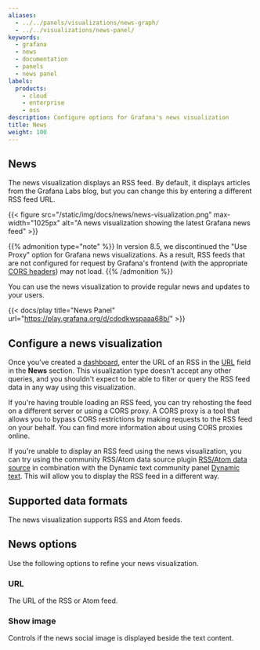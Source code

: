 ```yaml
---
aliases:
  - ../../panels/visualizations/news-graph/
  - ../../visualizations/news-panel/
keywords:
  - grafana
  - news
  - documentation
  - panels
  - news panel
labels:
  products:
    - cloud
    - enterprise
    - oss
description: Configure options for Grafana's news visualization
title: News
weight: 100
---
```


## News

The news visualization displays an RSS feed. By default, it displays articles from the Grafana Labs blog, but you can change this by entering a different RSS feed URL.

{{< figure src="/static/img/docs/news/news-visualization.png" max-width="1025px" alt="A news visualization showing the latest Grafana news feed" >}}

{{% admonition type="note" %}}
In version 8.5, we discontinued the "Use Proxy" option for Grafana news visualizations. As a result, RSS feeds that are not configured for request by Grafana's frontend (with the appropriate [CORS headers](https://developer.mozilla.org/en-US/docs/Web/HTTP/CORS)) may not load.
{{% /admonition %}}

You can use the news visualization to provide regular news and updates to your users.

{{< docs/play title="News Panel" url="https://play.grafana.org/d/cdodkwspaaa68b/" >}}

## Configure a news visualization

Once you’ve created a [dashboard](https://grafana.com/docs/grafana/<GRAFANA_VERSION>/dashboards/build-dashboards/create-dashboard/), enter the URL of an RSS in the [URL](#url) field in the **News** section. This visualization type doesn't accept any other queries, and you shouldn't expect to be able to filter or query the RSS feed data in any way using this visualization.

If you're having trouble loading an RSS feed, you can try rehosting the feed on a different server or using a CORS proxy. A CORS proxy is a tool that allows you to bypass CORS restrictions by making requests to the RSS feed on your behalf. You can find more information about using CORS proxies online.

If you're unable to display an RSS feed using the news visualization, you can try using the community RSS/Atom data source plugin [RSS/Atom data source](https://grafana.com/grafana/plugins/volkovlabs-rss-datasource/) in combination with the Dynamic text community panel [Dynamic text](https://grafana.com/grafana/plugins/marcusolsson-dynamictext-panel/). This will allow you to display the RSS feed in a different way.

## Supported data formats

The news visualization supports RSS and Atom feeds.

## News options

Use the following options to refine your news visualization.

### URL

The URL of the RSS or Atom feed.

### Show image

Controls if the news social image is displayed beside the text content.
